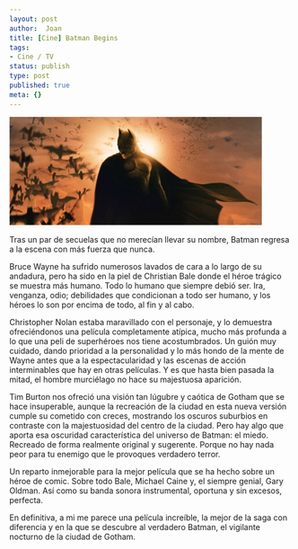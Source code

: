 ```yaml
---
layout: post
author:  Joan
title: [Cine] Batman Begins
tags:
- Cine / TV
status: publish
type: post
published: true
meta: {}
---
```

<img src="../images_posts/batman.jpg" alt="Batman Begins" class="center noborder"/>

Tras un par de secuelas que no merecían llevar su nombre, Batman regresa a la escena con más fuerza que nunca.

Bruce Wayne ha sufrido numerosos lavados de cara a lo largo de su andadura, pero ha sido en la piel de Christian Bale donde el héroe trágico se muestra más humano. Todo lo humano que siempre debió ser. Ira, venganza, odio; debilidades que condicionan a todo ser humano, y los héroes lo son por encima de todo, al fin y al cabo.

Christopher Nolan estaba maravillado con el personaje, y lo demuestra ofreciéndonos una película completamente atípica, mucho más profunda a lo que una peli de superhéroes nos tiene acostumbrados. Un guión muy cuidado, dando prioridad a la personalidad y lo más hondo de la mente de Wayne antes que a la espectacularidad y las escenas de acción interminables que hay en otras películas. Y es que hasta bien pasada la mitad, el hombre murciélago no hace su majestuosa aparición.

Tim Burton nos ofreció una visión tan lúgubre y caótica de Gotham que se hace insuperable, aunque la recreación de la ciudad en esta nueva versión cumple su cometido con creces, mostrando los oscuros suburbios en contraste con la majestuosidad del centro de la ciudad. Pero hay algo que aporta esa oscuridad característica del universo de Batman: el miedo. Recreado de forma realmente original y sugerente. Porque no hay nada peor para tu enemigo que le provoques verdadero terror.

Un reparto inmejorable para la mejor película que se ha hecho sobre un héroe de comic. Sobre todo Bale, Michael Caine y, el siempre genial, Gary Oldman. Así como su banda sonora instrumental, oportuna y sin excesos, perfecta.

En definitiva, a mi me parece una película increíble, la mejor de la saga con diferencia y en la que se descubre al verdadero Batman, el vigilante nocturno de la ciudad de Gotham.

